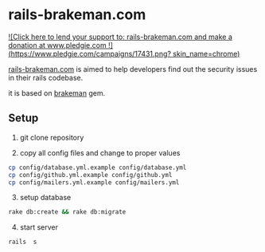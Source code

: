# rails-brakeman.com

[![Click here to lend your support to: rails-brakeman.com and make
a donation at www.pledgie.com
!](https://www.pledgie.com/campaigns/17431.png?
skin_name=chrome)](http://www.pledgie.com/campaigns/17431)

[rails-brakeman.com][1] is aimed to help developers find out the security issues in their rails codebase.

it is based on [brakeman][2] gem.

## Setup

1. git clone repository

2. copy all config files and change to proper values

```bash
cp config/database.yml.example config/database.yml
cp config/github.yml.example config/github.yml
cp config/mailers.yml.example config/mailers.yml
```

3. setup database

```bash
rake db:create && rake db:migrate
```

4. start server

```bash
rails  s
```

[1]: http://rails-brakeman.com
[2]: https://github.com/presidentbeef/brakeman
